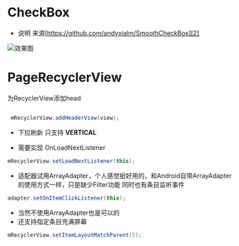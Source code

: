 # CheckBox

* 说明 来源[https://github.com/andyxialm/SmoothCheckBox][2]


![效果图](https://github.com/xiaoxiaoying/PageRecycleView/blob/master/gif/checkBox.gif)

# PageRecyclerView


为RecyclerView添加head

```java

 mRecyclerView.addHeaderView(view);

```
* 下拉刷新 只支持 **VERTICAL**

* 需要实现 OnLoadNextListener

```java
mRecyclerView.setLoadNextListener(this);
```

* 适配器试用ArrayAdapter，个人感觉挺好用的，和Android自带ArrayAdapter的使用方式一样，只是缺少Filter功能
同时也有条目监听事件

```java
adapter.setOnItemClickListener(this);

```
* 当然不使用ArrayAdapter也是可以的
* 还支持指定条目充满屏幕

```java
mRecyclerView.setItemLayoutMatchParent(5);
```

[2]:https://github.com/andyxialm/SmoothCheckBox
[3]:https://github.com/xiaoxiaoying/PageRecycleView/blob/master/gif/checkBox.gif

